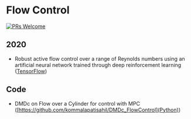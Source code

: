 # Flow Control

[![PRs Welcome](https://img.shields.io/badge/PRs-welcome-brightgreen.svg?style=flat-square)](http://makeapullrequest.com)



## 2020
* Robust active flow control over a range of Reynolds numbers using an artificial neural network trained through deep reinforcement learning ([TensorFlow](https://github.com/thw1021/Cylinder2DFlowControlGeneral))


## Code
* DMDc on Flow over a Cylinder for control with MPC ([https://github.com/kommalapatisahil/DMDc_FlowControl](Python))
